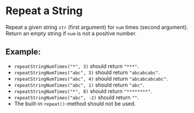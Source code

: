 # Repeat a String

Repeat a given string `str` (first argument) for `num` times (second argument).
Return an empty string if `num` is not a positive number.

## Example:

-   `repeatStringNumTimes("*", 3)` should return `"***"`.
-   `repeatStringNumTimes("abc", 3)` should return `"abcabcabc"`.
-   `repeatStringNumTimes("abc", 4)` should return `"abcabcabcabc"`.
-   `repeatStringNumTimes("abc", 1)` should return `"abc"`.
-   `repeatStringNumTimes("*", 8)` should return `"********"`.
-   `repeatStringNumTimes("abc", -2)` should return `""`.
-   The built-in `repeat()`-method should not be used.
